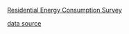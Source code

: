 <a href="https://www.eia.gov/consumption/residential/">Residential Energy Consumption Survey</a>

<a href="https://www.eia.gov/consumption/residential/data/2009/index.php?view=microdata"> data source</a>
